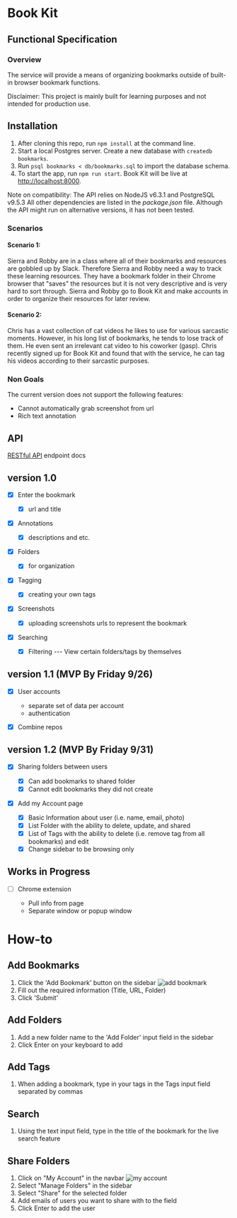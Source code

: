 # Book Kit

## Functional Specification

### Overview

The service will provide a means of organizing bookmarks outside of built-in browser bookmark functions.

Disclaimer: This project is mainly built for learning purposes and not intended for production use.

## Installation

1. After cloning this repo, run `npm install` at the command line.
2. Start a local Postgres server. Create a new database with `createdb bookmarks`.
3. Run `psql bookmarks < db/bookmarks.sql` to import the database schema.
4. To start the app, run `npm run start`. Book Kit will be live at <http://localhost:8000>.

Note on compatibility: The API relies on NodeJS v6.3.1 and PostgreSQL v9.5.3 All other dependencies are listed in the _package.json_ file. Although the API might run on alternative versions, it has not been tested.

### Scenarios

#### Scenario 1:

Sierra and Robby are in a class where all of their bookmarks and resources are gobbled up by Slack. Therefore Sierra and Robby need a way to track these learning resources. They have a bookmark folder in their Chrome browser that "saves" the resources but it is not very descriptive and is very hard to sort through. Sierra and Robby go to Book Kit and make accounts in order to organize their resources for later review.

#### Scenario 2:

Chris has a vast collection of cat videos he likes to use for various sarcastic moments. However, in his long list of bookmarks, he tends to lose track of them. He even sent an irrelevant cat video to his coworker (gasp). Chris recently signed up for Book Kit and found that with the service, he can tag his videos according to their sarcastic purposes.

### Non Goals

The current version does not support the following features:

- Cannot automatically grab screenshot from url
- Rich text annotation

## API

[RESTful API](documentation/api.md) endpoint docs

## version 1.0

- [x] Enter the bookmark

  - [x] url and title

- [x] Annotations

  - [x] descriptions and etc.

- [x] Folders

  - [x] for organization

- [x] Tagging

  - [x] creating your own tags

- [x] Screenshots

  - [x] uploading screenshots urls to represent the bookmark

- [x] Searching

  - [x] Filtering --- View certain folders/tags by themselves

## version 1.1 (MVP By Friday 9/26)

- [x] User accounts

  - separate set of data per account
  - authentication

- [x] Combine repos

## version 1.2 (MVP By Friday 9/31)

- [x] Sharing folders between users

  - [x] Can add bookmarks to shared folder
  - [x] Cannot edit bookmarks they did not create

- [x] Add my Account page

  - [x] Basic Information about user (i.e. name, email, photo)
  - [x] List Folder with the ability to delete, update, and shared
  - [x] List of Tags with the ability to delete (i.e. remove tag from all bookmarks) and edit
  - [x] Change sidebar to be browsing only

## Works in Progress

- [ ] Chrome extension

  - Pull info from page
  - Separate window or popup window

# How-to

## Add Bookmarks

1) Click the 'Add Bookmark' button on the sidebar
![add bookmark](http://i.imgur.com/yWhdWah.png)
2) Fill out the required information (Title, URL, Folder)
3) Click 'Submit'

## Add Folders

1) Add a new folder name to the 'Add Folder' input field in the sidebar
2) Click Enter on your keyboard to add

## Add Tags

1) When adding a bookmark, type in your tags in the Tags input field separated by commas

## Search

1) Using the text input field, type in the title of the bookmark for the live search feature

## Share Folders

1) Click on "My Account" in the navbar
![my account](http://i.imgur.com/pUkSQkS.png)
2) Select "Manage Folders" in the sidebar
3) Select "Share" for the selected folder
4) Add emails of users you want to share with to the field
5) Click Enter to add the user
